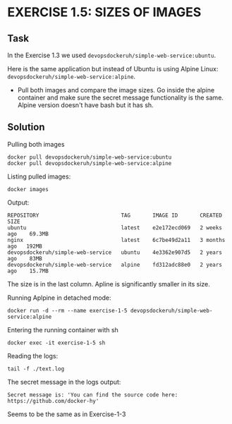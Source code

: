 # EXERCISE 1.5: SIZES OF IMAGES
## Task
In the Exercise 1.3 we used `devopsdockeruh/simple-web-service:ubuntu`.

Here is the same application but instead of Ubuntu is using Alpine Linux: `devopsdockeruh/simple-web-service:alpine`.

- Pull both images and compare the image sizes. Go inside the alpine container and make sure the secret message functionality is the same. Alpine version doesn't have bash but it has sh.

## Solution
Pulling both images
```
docker pull devopsdockeruh/simple-web-service:ubuntu
docker pull devopsdockeruh/simple-web-service:alpine
```
Listing pulled images:
```
docker images
```
Output:
```
REPOSITORY                          TAG       IMAGE ID       CREATED        SIZE
ubuntu                              latest    e2e172ecd069   2 weeks ago    69.3MB
nginx                               latest    6c7be49d2a11   3 months ago   192MB
devopsdockeruh/simple-web-service   ubuntu    4e3362e907d5   2 years ago    83MB
devopsdockeruh/simple-web-service   alpine    fd312adc88e0   2 years ago    15.7MB
```
The size is in the last column. Apline is significantly smaller in its size.

Running Aplpine in detached mode:
```
docker run -d --rm --name exercise-1-5 devopsdockeruh/simple-web-service:alpine
```
Entering the running container with sh
```
docker exec -it exercise-1-5 sh
```
Reading the logs:
```
tail -f ./text.log
```
The secret message in the logs output:
```
Secret message is: 'You can find the source code here: https://github.com/docker-hy'
```
Seems to be the same as in Exercise-1-3
